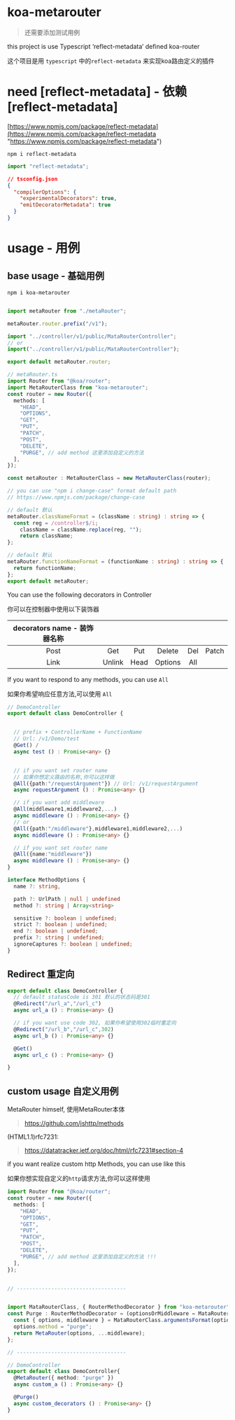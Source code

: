 # koa-metarouter

> 还需要添加测试用例

this project is use Typescript ‘reflect-metadata’ defined koa-router

这个项目是用 `typescript` 中的`reflect-metadata` 来实现koa路由定义的插件

# need \[reflect-metadata] - 依赖 \[reflect-metadata]

[https://www.npmjs.com/package/reflect-metadata](https://www.npmjs.com/package/reflect-metadata "https://www.npmjs.com/package/reflect-metadata")

`npm i reflect-metadata`

```typescript
import "reflect-metadata";
```

```json
// tsconfig.json
{
  "compilerOptions": {
    "experimentalDecorators": true,
    "emitDecoratorMetadata": true
  }
}
```

# usage - 用例
## base usage - 基础用例

`npm i koa-metarouter`

```typescript

import metaRouter from "./metaRouter";

metaRouter.router.prefix("/v1");

import "../controller/v1/public/MataRouterController";
// or
import("../controller/v1/public/MataRouterController");

export default metaRouter.router;
```

```typescript
// metaRouter.ts
import Router from "@koa/router";
import MetaRouterClass from "koa-metarouter";
const router = new Router({
  methods: [
    "HEAD",
    "OPTIONS",
    "GET",
    "PUT",
    "PATCH",
    "POST",
    "DELETE",
    "PURGE", // add method 这里添加自定义的方法
  ],
});

const metaRouter : MetaRouterClass = new MetaRouterClass(router);

// you can use "npm i change-case" format default path
// https://www.npmjs.com/package/change-case

// default 默认
metaRouter.classNameFormat = (className : string) : string => {
  const reg = /controller$/i;
    className = className.replace(reg, "");
    return className;
};

// default 默认
metaRouter.functionNameFormat = (functionName : string) : string => {
  return functionName;
};
export default metaRouter;

```


  You can use the following decorators in Controller

  你可以在控制器中使用以下装饰器

| decorators name - 装饰器名称 ||||||
|   :----:   |   :----:   |    :----:  |    :----: | :----:  |  :----: |
|    Post    |     Get    |    Put     |  Delete   |   Del   |  Patch  |
|    Link    |    Unlink  |    Head    |  Options  |   All   |         |


  If you want to respond to any methods, you can use `All`

  如果你希望响应任意方法,可以使用 `All`

```typescript
// DemoController
export default class DemoController {


  // prefix + ControllerName + FunctionName 
  // Url: /v1/Demo/test
  @Get() /
  async test () : Promise<any> {}


  // if you want set router name
  // 如果你想定义路由的名称,你可以这样做
  @All({path:"/requestArgument"}) // Url: /v1/requestArgument
  async requestArgument () : Promise<any> {}

  // if you want add middleware
  @All(middleware1,middleware2,...)
  async middleware () : Promise<any> {}
  // or
  @All({path:"/middleware"},middleware1,middleware2,...)
  async middleware () : Promise<any> {}

  // if you want set router name
  @All({name:"middleware"})
  async middleware () : Promise<any> {}
}

```

```typescript
interface MethodOptions {
  name ?: string,

  path ?: UrlPath | null | undefined
  method ?: string | Array<string>

  sensitive ?: boolean | undefined;
  strict ?: boolean | undefined;
  end ?: boolean | undefined;
  prefix ?: string | undefined;
  ignoreCaptures ?: boolean | undefined;
}
```

## Redirect 重定向

```typescript
export default class DemoController {
  // default statusCode is 301 默认的状态码是301
  @Redirect("/url_a","/url_c")
  async url_a () : Promise<any> {}

  // if you want use code 302, 如果你希望使用302临时重定向
  @Redirect("/url_b","/url_c",302)
  async url_b () : Promise<any> {}

  @Get()
  async url_c () : Promise<any> {}

}
```

## custom usage 自定义用例
 MetaRouter himself, 使用MetaRouter本体

>https://github.com/jshttp/methods

(HTML1.1)rfc7231:
>https://datatracker.ietf.org/doc/html/rfc7231#section-4

if you want realize custom http Methods, you can use like this

如果你想实现自定义的`http`请求方法,你可以这样使用

```typescript
import Router from "@koa/router";
const router = new Router({
  methods: [
    "HEAD",
    "OPTIONS",
    "GET",
    "PUT",
    "PATCH",
    "POST",
    "DELETE",
    "PURGE", // add method 这里添加自定义的方法 !!!
  ],
});


// -----------------------------------


import MataRouterClass, { RouterMethodDecorator } from "koa-metarouter";
const Purge : RouterMethodDecorator = (optionsOrMiddleware = MataRouterClass.emptyMiddleware, ..._middleware) => {
  const { options, middleware } = MataRouterClass.argumentsFormat(optionsOrMiddleware, ..._middleware);
  options.method = "purge";
  return MetaRouter(options, ...middleware);
};

// -----------------------------------

// DemoController
export default class DemoController{
  @MetaRouter({ method: "purge" })
  async custom_a () : Promise<any> {}

  @Purge()
  async custom_decorators () : Promise<any> {}
}
```